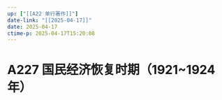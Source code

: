 ```yaml
---
up: ["[[A22 单行著作]]"]
date-link: "[[2025-04-17]]"
date: 2025-04-17
ctime-p: 2025-04-17T15:20:08
---
```


# A227 国民经济恢复时期（1921~1924 年）
